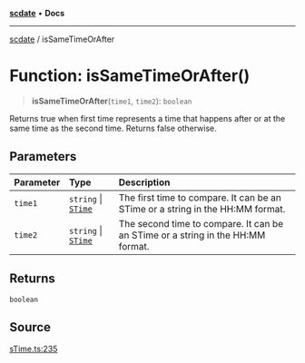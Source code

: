 [**scdate**](../README.md) • **Docs**

---

[scdate](../README.md) / isSameTimeOrAfter

# Function: isSameTimeOrAfter()

> **isSameTimeOrAfter**(`time1`, `time2`): `boolean`

Returns true when first time represents a time that happens after or at the
same time as the second time. Returns false otherwise.

## Parameters

| Parameter | Type                                       | Description                                                                     |
| :-------- | :----------------------------------------- | :------------------------------------------------------------------------------ |
| `time1`   | `string` \| [`STime`](../classes/STime.md) | The first time to compare. It can be an STime or a string in the HH:MM format.  |
| `time2`   | `string` \| [`STime`](../classes/STime.md) | The second time to compare. It can be an STime or a string in the HH:MM format. |

## Returns

`boolean`

## Source

[sTime.ts:235](https://github.com/ericvera/scdate/blob/main/src/sTime.ts#L235)
